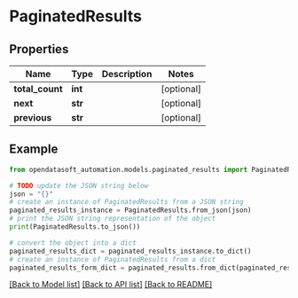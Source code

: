 # PaginatedResults


## Properties

Name | Type | Description | Notes
------------ | ------------- | ------------- | -------------
**total_count** | **int** |  | [optional] 
**next** | **str** |  | [optional] 
**previous** | **str** |  | [optional] 

## Example

```python
from opendatasoft_automation.models.paginated_results import PaginatedResults

# TODO update the JSON string below
json = "{}"
# create an instance of PaginatedResults from a JSON string
paginated_results_instance = PaginatedResults.from_json(json)
# print the JSON string representation of the object
print(PaginatedResults.to_json())

# convert the object into a dict
paginated_results_dict = paginated_results_instance.to_dict()
# create an instance of PaginatedResults from a dict
paginated_results_form_dict = paginated_results.from_dict(paginated_results_dict)
```
[[Back to Model list]](../README.md#documentation-for-models) [[Back to API list]](../README.md#documentation-for-api-endpoints) [[Back to README]](../README.md)


